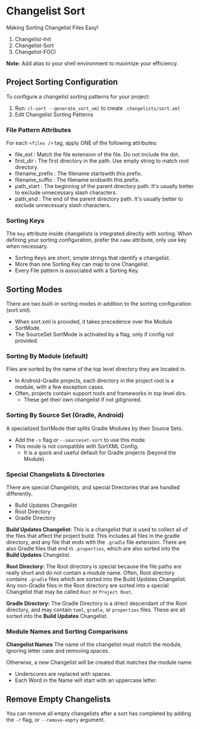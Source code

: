 # Changelist Sort
Making Sorting Changelist Files Easy!

1. Changelist-Init
2. Changelist-Sort
3. Changelist-FOCI

**Note:** Add alias to your shell environment to maximize your efficiency.

## Project Sorting Configuration
To configure a changelist sorting patterns for your project:
1. Run: `cl-sort --generate_sort_xml` to create `.changelists/sort.xml`
2. Edit Changelist Sorting Patterns

### File Pattern Attributes
For each `<files />` tag, apply ONE of the following attributes:
- file_ext : Match the file extension of the file. Do not include the dot.
- first_dir : The first directory in the path. Use empty string to match root directory.
- filename_prefix : The filename startswith this prefix.
- filename_suffix : The filename endswith this prefix.
- path_start : The beginning of the parent directory path. It's usually better to exclude unnecessary slash characters. 
- path_end : The end of the parent directory path. It's usually better to exclude unnecessary slash characters. 

### Sorting Keys
The `key` attribute inside changelists is integrated directly with sorting. When defining your sorting configuration, prefer the `name` attribute, only use key when necessary.
- Sorting Keys are short, simple strings that identify a changelist.
- More than one Sorting Key can map to one Changelist.
- Every File pattern is associated with a Sorting Key.

## Sorting Modes
There are two built-in sorting modes in addition to the sorting configuration (sort.xml).
 - When sort.xml is provided, it takes precedence over the Module SortMode.
 - The SourceSet SortMode is activated by a flag, only if config not provided.

### Sorting By Module (default)
Files are sorted by the name of the top level directory they are located in.
- In Android-Gradle projects, each directory in the project root is a module, with a few exception cases.
- Often, projects contain support tools and frameworks in top level dirs.
  - These get their own changelist if not gitignored.

### Sorting By Source Set (Gradle, Android)
A specialized SortMode that splits Gradle Modules by their Source Sets.
 - Add the `-s` flag or `--sourceset-sort` to use this mode.
 - This mode is not compatible with SortXML Config.
   - It is a quick and useful default for Gradle projects (beyond the Module).

### Special Changelists & Directories
There are special Changelists, and special Directories that are handled differently.
- Build Updates Changelist
- Root Directory
- Gradle Directory

**Build Updates Changelist:**
This is a changelist that is used to collect all of the files that affect the project build.
This includes all files in the gradle directory, and any file that ends with the `.gradle` file extension. There are also Gradle files that end in `.properties`, which are also sorted into the **Build Updates** Changelist.

**Root Directory:**
The Root directory is special because the file paths are really short and do not contain a module name. Often, Root directory contains `.gradle` files which are sorted into the Build Updates Changelist. Any non-Gradle files in the Root directory are sorted into a special Changelist that may be called `Root` or `Project Root`.

**Gradle Directory:**
The Gradle Directory is a direct descendant of the Root directory, and may contain `toml`, `gradle`, or `properties` files. These are all sorted into the **Build Updates** Changelist.

### Module Names and Sorting Comparisons

**Changelist Names**
The name of the changelist must match the module, ignoring letter case and removing spaces.

Otherwise, a new Changelist will be created that matches the module name.
- Underscores are replaced with spaces.
- Each Word in the Name will start with an uppercase letter.

## Remove Empty Changelists
You can remove all empty changelists after a sort has completed by adding the `-r` flag, or `--remove-empty` argument.
